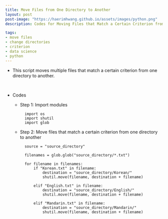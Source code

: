 ```yaml
---
title: Move Files from One Directory to Another
layout: post
post-image: "https://haerimhwang.github.io/assets/images/python.png"
description: Codes for Moving Files that Match a Certain Criterion from One Directory to Another

tags:
- move files 
- change directories 
- criterion
- data science 
- python
---
```


* This script moves multiple files that match a certain criterion from one directory to another.  
<br>

* Codes
    
    * Step 1: Import modules
        
            import os
            import shutil
            import glob 
            
 
    * Step 2: Move files that match a certain criterion from one directory to another
        
            source = "source_directory"
            
            filenames = glob.glob("source_directory/*.txt")
            
            for filename in filenames:
                if "Korean.txt" in filename:
                    destination = "source_directory/Korean/"
                    shutil.move(filename, destination + filename) 
            
                elif "English.txt" in filename:
                    destination = "source_directory/English/"
                    shutil.move(filename, destination + filename)
            
                elif "Mandarin.txt" in filename:
                    destination = "source_directory/Mandarin/"
                    shutil.move(filename, destination + filename) 
           
